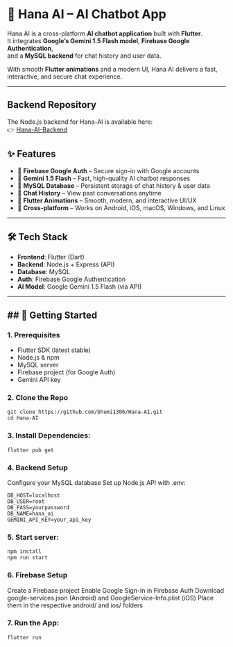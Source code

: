# 🤖 Hana AI – AI Chatbot App

Hana AI is a cross-platform **AI chatbot application** built with **Flutter**.  
It integrates **Google’s Gemini 1.5 Flash model**, **Firebase Google Authentication**,  
and a **MySQL backend** for chat history and user data.  

With smooth **Flutter animations** and a modern UI, Hana AI delivers a fast, interactive, and secure chat experience.  

---

## Backend Repository
The Node.js backend for Hana-AI is available here:  
👉 [Hana-AI-Backend](https://github.com/bhumi1306/Hana-AI-Backend)

## ✨ Features

- 🔐 **Firebase Google Auth** – Secure sign-in with Google accounts  
- 🧠 **Gemini 1.5 Flash** – Fast, high-quality AI chatbot responses  
- 💾 **MySQL Database** – Persistent storage of chat history & user data  
- 💬 **Chat History** – View past conversations anytime  
- 🎨 **Flutter Animations** – Smooth, modern, and interactive UI/UX  
- 📱 **Cross-platform** – Works on Android, iOS, macOS, Windows, and Linux  

---

## 🛠️ Tech Stack

- **Frontend**: Flutter (Dart)  
- **Backend**: Node.js + Express (API)  
- **Database**: MySQL  
- **Auth**: Firebase Google Authentication  
- **AI Model**: Google Gemini 1.5 Flash (via API)  

---

## ## 🚀 Getting Started

### 1. Prerequisites
- Flutter SDK (latest stable)  
- Node.js & npm  
- MySQL server  
- Firebase project (for Google Auth)  
- Gemini API key  

### 2. Clone the Repo
    git clone https://github.com/bhumi1306/Hana-AI.git
    cd Hana-AI
### 3. Install Dependencies:
    flutter pub get
### 4. Backend Setup

Configure your MySQL database
Set up Node.js API with .env:
   
    DB_HOST=localhost
    DB_USER=root
    DB_PASS=yourpassword
    DB_NAME=hana_ai
    GEMINI_API_KEY=your_api_key
    
  ### 5. Start server:
   
    npm install
    npm run start

### 6. Firebase Setup

Create a Firebase project
Enable Google Sign-In in Firebase Auth
Download google-services.json (Android) and GoogleService-Info.plist (iOS)
Place them in the respective android/ and ios/ folders

### 7. Run the App:
   
    flutter run


